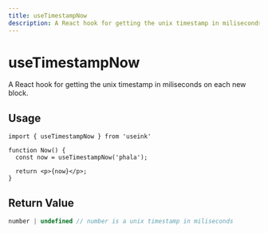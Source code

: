 ```yaml
---
title: useTimestampNow
description: A React hook for getting the unix timestamp in miliseconds on each new block.
---
```


# useTimestampNow

A React hook for getting the unix timestamp in miliseconds on each new block.

## Usage

```tsx
import { useTimestampNow } from 'useink'

function Now() {
  const now = useTimestampNow('phala');

  return <p>{now}</p>;
}
```

## Return Value

```ts
number | undefined // number is a unix timestamp in miliseconds
```